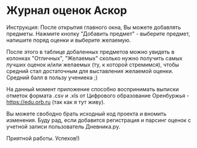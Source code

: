 # Журнал оценок Аскор
Инструкция: 
После открытия главного окна, Вы можете добавлять предметы.
Нажмите кнопку "Добавить предмет" - выберите предмет, напишите поряд оценки и выберите желаемую.

После этого в таблице добаленных предметов можно увидеть в колонках "Отличных", "Желаемых" сколько нужно получить самых лучших оценок и/или желаемых (ту, к которой стремимся), чтобы средний стал достаточным для выставления желаемой оценки. Средний балл в пользу учениека ;)

На данный момент приложение способно воспринимать выписки отметок формата .csv и .xls от Цифрового образование Оренбуржья - https://edu.orb.ru (так как я тут живу).

Вы можете свободно брать исходный код проекта и вномить изменения. Буду рад, если добавится регистрация и парсинг оценок с учетной записи пользователь Дневника.ру.

Приятной работы. Успехов!)
